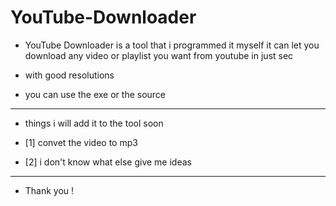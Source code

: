 # YouTube-Downloader

- YouTube Downloader is a tool that i programmed it myself it can let you download any video or playlist you want from youtube in just sec

- with good resolutions

- you can use the exe or the source

----------------------------------------------------

- things i will add it to the tool soon

- [1] convet the video to mp3
- [2] i don't know what else give me ideas

----------------------------------------------------

- Thank you !
